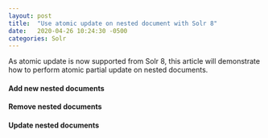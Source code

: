 ```yaml
---
layout: post
title:  "Use atomic update on nested document with Solr 8"
date:   2020-04-26 10:24:30 -0500
categories: Solr
---
```

As atomic update is now supported from Solr 8, this article will demonstrate how to perform atomic partial update on nested documents.
#### Add new nested documents
#### Remove nested documents
#### Update nested documents
